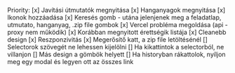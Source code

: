 Priority:
[x] Javítási útmutatók megnyitása
[x] Hanganyagok megnyitása
[x] Ikonok hozzáadása
[x] Keresés gomb - utána jelenjenek meg a feladatlap, utmutato, hanganyag, .zip file gombok
[x] Vercel probléma megoldása (api - proxy nem működik)
[x] Korábban megnyitott érettségik listája
[x] Cleanebb design
[x] Reszponzivitás
[x] Megerősítő katt, a zip file letöltésénél
[] Selectorok szövegét ne lehessen kijelölni
[] Ha kikattintok a selectorból, ne villanjon
[] Más design a gömbök helyett
[] Ha historyban rákattolok, nyíljon meg egy modal és legyen ott az összes link
